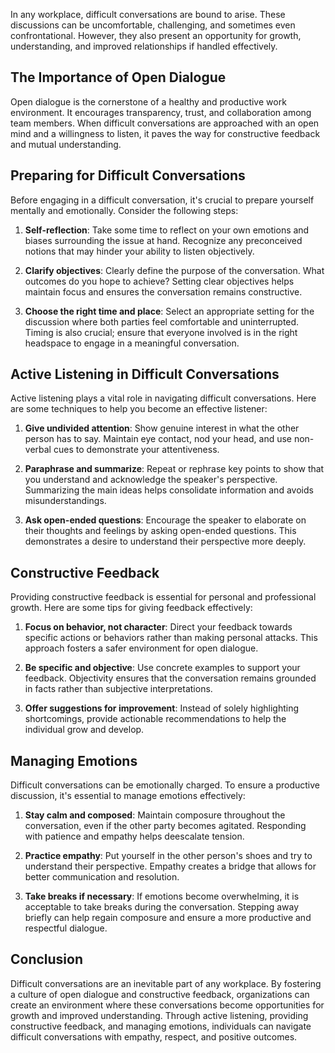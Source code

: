 
In any workplace, difficult conversations are bound to arise. These discussions can be uncomfortable, challenging, and sometimes even confrontational. However, they also present an opportunity for growth, understanding, and improved relationships if handled effectively.

The Importance of Open Dialogue
-------------------------------

Open dialogue is the cornerstone of a healthy and productive work environment. It encourages transparency, trust, and collaboration among team members. When difficult conversations are approached with an open mind and a willingness to listen, it paves the way for constructive feedback and mutual understanding.

Preparing for Difficult Conversations
-------------------------------------

Before engaging in a difficult conversation, it's crucial to prepare yourself mentally and emotionally. Consider the following steps:

1. **Self-reflection**: Take some time to reflect on your own emotions and biases surrounding the issue at hand. Recognize any preconceived notions that may hinder your ability to listen objectively.

2. **Clarify objectives**: Clearly define the purpose of the conversation. What outcomes do you hope to achieve? Setting clear objectives helps maintain focus and ensures the conversation remains constructive.

3. **Choose the right time and place**: Select an appropriate setting for the discussion where both parties feel comfortable and uninterrupted. Timing is also crucial; ensure that everyone involved is in the right headspace to engage in a meaningful conversation.

Active Listening in Difficult Conversations
-------------------------------------------

Active listening plays a vital role in navigating difficult conversations. Here are some techniques to help you become an effective listener:

1. **Give undivided attention**: Show genuine interest in what the other person has to say. Maintain eye contact, nod your head, and use non-verbal cues to demonstrate your attentiveness.

2. **Paraphrase and summarize**: Repeat or rephrase key points to show that you understand and acknowledge the speaker's perspective. Summarizing the main ideas helps consolidate information and avoids misunderstandings.

3. **Ask open-ended questions**: Encourage the speaker to elaborate on their thoughts and feelings by asking open-ended questions. This demonstrates a desire to understand their perspective more deeply.

Constructive Feedback
---------------------

Providing constructive feedback is essential for personal and professional growth. Here are some tips for giving feedback effectively:

1. **Focus on behavior, not character**: Direct your feedback towards specific actions or behaviors rather than making personal attacks. This approach fosters a safer environment for open dialogue.

2. **Be specific and objective**: Use concrete examples to support your feedback. Objectivity ensures that the conversation remains grounded in facts rather than subjective interpretations.

3. **Offer suggestions for improvement**: Instead of solely highlighting shortcomings, provide actionable recommendations to help the individual grow and develop.

Managing Emotions
-----------------

Difficult conversations can be emotionally charged. To ensure a productive discussion, it's essential to manage emotions effectively:

1. **Stay calm and composed**: Maintain composure throughout the conversation, even if the other party becomes agitated. Responding with patience and empathy helps deescalate tension.

2. **Practice empathy**: Put yourself in the other person's shoes and try to understand their perspective. Empathy creates a bridge that allows for better communication and resolution.

3. **Take breaks if necessary**: If emotions become overwhelming, it is acceptable to take breaks during the conversation. Stepping away briefly can help regain composure and ensure a more productive and respectful dialogue.

Conclusion
----------

Difficult conversations are an inevitable part of any workplace. By fostering a culture of open dialogue and constructive feedback, organizations can create an environment where these conversations become opportunities for growth and improved understanding. Through active listening, providing constructive feedback, and managing emotions, individuals can navigate difficult conversations with empathy, respect, and positive outcomes.
